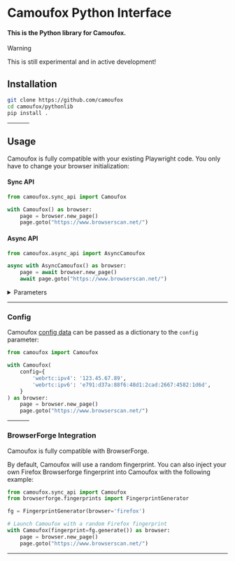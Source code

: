 # Camoufox Python Interface

#### This is the Python library for Camoufox. 

> [!WARNING]
> This is still experimental and in active development!

## Installation

```bash
git clone https://github.com/camoufox
cd camoufox/pythonlib
pip install .
```

<hr width=50>

## Usage

Camoufox is fully compatible with your existing Playwright code. You only have to change your browser initialization:

#### Sync API

```python
from camoufox.sync_api import Camoufox

with Camoufox() as browser:
    page = browser.new_page()
    page.goto("https://www.browserscan.net/")
```

#### Async API

```python
from camoufox.async_api import AsyncCamoufox

async with AsyncCamoufox() as browser:
    page = await browser.new_page()
    await page.goto("https://www.browserscan.net/")
```
<details>
<summary>Parameters</summary>

```
Launches a new browser instance for Camoufox.

Parameters:
    playwright (Playwright):
        The playwright instance to use.
    config (Optional[Dict[str, Any]]):
        The configuration to use.
    addons (Optional[List[str]]):
        The addons to use.
    fingerprint (Optional[Fingerprint]):
        The fingerprint to use.
    exclude_addons (Optional[List[DefaultAddons]]):
        The default addons to exclude, passed as a list of camoufox.DefaultAddons enums.
    screen (Optional[browserforge.fingerprints.Screen]):
        The screen constraints to use.
    os (Optional[ListOrString]):
        The operating system to use for the fingerprint. Either a string or a list of strings.
    user_agent (Optional[ListOrString]):
        The user agent to use for the fingerprint. Either a string or a list of strings.
    fonts (Optional[List[str]]):
        The fonts to load into Camoufox, in addition to the default fonts.
    args (Optional[List[str]]):
        The arguments to pass to the browser.
    executable_path (Optional[str]):
        The path to the Camoufox browser executable.
    **launch_options (Dict[str, Any]):
        Additional Firefox launch options.
```
</details>

---

### Config

Camoufox [config data](https://github.com/daijro/camoufox?tab=readme-ov-file#fingerprint-injection) can be passed as a dictionary to the `config` parameter:

```python
from camoufox import Camoufox

with Camoufox(
    config={
        'webrtc:ipv4': '123.45.67.89',
        'webrtc:ipv6': 'e791:d37a:88f6:48d1:2cad:2667:4582:1d6d',
    }
) as browser:
    page = browser.new_page()
    page.goto("https://www.browserscan.net/")
```

<hr width=50>

### BrowserForge Integration

Camoufox is fully compatible with BrowserForge.

By default, Camoufox will use a random fingerprint. You can also inject your own Firefox Browserforge fingerprint into Camoufox with the following example:

```python
from camoufox.sync_api import Camoufox
from browserforge.fingerprints import FingerprintGenerator

fg = FingerprintGenerator(browser='firefox')

# Launch Camoufox with a random Firefox fingerprint
with Camoufox(fingerprint=fg.generate()) as browser:
    page = browser.new_page()
    page.goto("https://www.browserscan.net/")
```

---